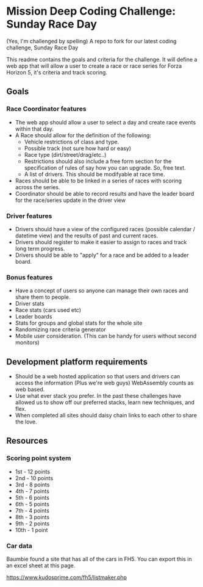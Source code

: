 # Mission Deep Coding Challenge: Sunday Race Day
(Yes, I'm challenged by spelling)
A repo to fork for our latest coding challenge, Sunday Race Day 

This readme contains the goals and criteria for the challenge. It will define a web app that will allow a user to create a race or race series for Forza Horizon 5, it's criteria and track scoring.

## Goals
### Race Coordinator features
- The web app should allow a user to select a day and create race events within that day.
- A Race should allow for the definition of the following:
  - Vehicle restrictions of class and type.
  - Possible track (not sure how hard or easy)
  - Race type (dirt/street/drag/etc..)
  - Restrictions should also include a free form section for the specification of rules of say how you can upgrade. So, free text.
  - A list of drivers. This should be modifyable at race time.
- Races should be able to be linked in a series of races with scoring across the series. 
- Coordinator should be able to record results and have the leader board for the race/series update in the driver view

### Driver features
- Drivers should have a view of the configured races (possible calendar / datetime view) and the results of past and current races.
- Drivers should register to make it easier to assign to races and track long term progress.
- Drivers should be able to "apply" for a race and be added to a leader board.
### Bonus features
- Have a concept of users so anyone can manage their own races and share them to people. 
- Driver stats
- Race stats (cars used etc)
- Leader boards
- Stats for groups and global stats for the whole site
- Randomizing race criteria generator
- Mobile user consideration. (This can be handy for users without second monitors)

## Development platform requirements
- Should be a web hosted application so that users and drivers can access the information (Plus we're web guys) WebAssembly counts as web based. 
- Use what ever stack you prefer. In the past these challenges have allowed us to show off our preferred stacks, learn new techniques, and flex.
- When completed all sites should daisy chain links to each other to share the love. 

## Resources

### Scoring point system

- 1st - 12 points
- 2nd - 10 points
- 3rd - 8 points
- 4th - 7 points
- 5th - 6 points
- 6th - 5 points
- 7th - 4 points
- 8th - 3 points
- 9th - 2 points
- 10th - 1 point

### Car data
Baumbie found a site that has all of the cars in FH5. You can export this in an excel sheet at this page.

https://www.kudosprime.com/fh5/listmaker.php
